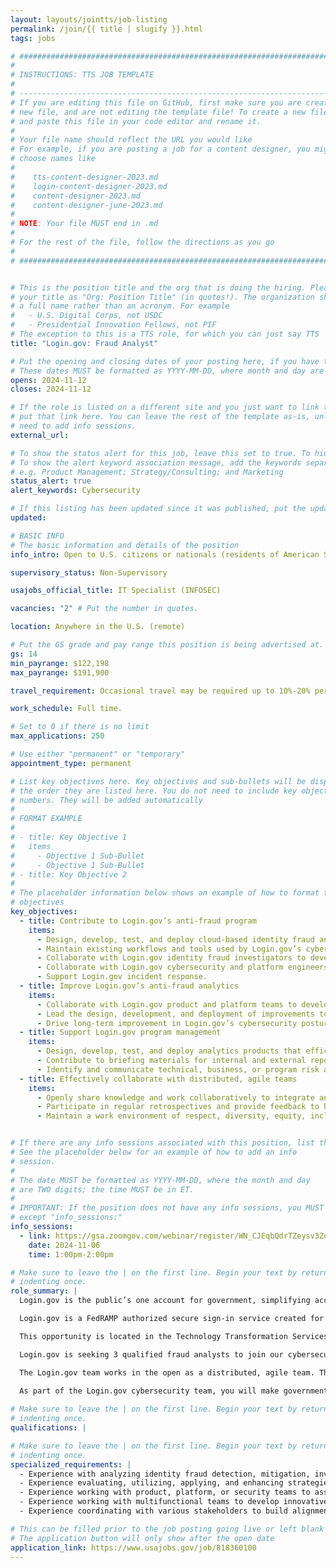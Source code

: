 ```yaml
---
layout: layouts/jointts/job-listing
permalink: /join/{{ title | slugify }}.html
tags: jobs

# ###############################################################################
#                                                                              #
# INSTRUCTIONS: TTS JOB TEMPLATE                                               #
#                                                                              #
# -----------------------------------------------------------------------------#
# If you are editing this file on GitHub, first make sure you are creating a   #
# new file, and are not editing the template file! To create a new file, copy  #
# and paste this file in your code editor and rename it.                       #
#                                                                              #
# Your file name should reflect the URL you would like                         #
# For example, if you are posting a job for a content designer, you might      #
# choose names like                                                            #
#                                                                              #
#    tts-content-designer-2023.md                                              #
#    login-content-designer-2023.md                                            #
#    content-designer-2023.md                                                  #
#    content-designer-june-2023.md                                             #
#                                                                              #
# NOTE: Your file MUST end in .md                                              #
#                                                                              #
# For the rest of the file, follow the directions as you go                    #
#                                                                              #
# ###############################################################################


# This is the position title and the org that is doing the hiring. Please format
# your title as "Org: Position Title" (in quotes!). The organization should be
# a full name rather than an acronym. For example
#   - U.S. Digital Corps, not USDC
#   - Presidential Innovation Fellows, not PIF
# The exception to this is a TTS role, for which you can just say TTS
title: "Login.gov: Fraud Analyst"

# Put the opening and closing dates of your posting here, if you have them
# These dates MUST be formatted as YYYY-MM-DD, where month and day are 2-digits
opens: 2024-11-12
closes: 2024-11-12

# If the role is listed on a different site and you just want to link to it,
# put that link here. You can leave the rest of the template as-is, unless you 
# need to add info sessions.
external_url:

# To show the status alert for this job, leave this set to true. To hide it, change to false
# To show the alert keyword association message, add the keywords separated by a semi-colon
# e.g. Product Management; Strategy/Consulting; and Marketing
status_alert: true
alert_keywords: Cybersecurity

# If this listing has been updated since it was published, put the updated date below in YYYY-MM-DD format.
updated:

# BASIC INFO
# The basic information and details of the position
info_intro: Open to U.S. citizens or nationals (residents of American Samoa and Swains Island). Subject to background check.

supervisory_status: Non-Supervisory

usajobs_official_title: IT Specialist (INFOSEC)

vacancies: "2" # Put the number in quotes.

location: Anywhere in the U.S. (remote)

# Put the GS grade and pay range this position is being advertised at. For SES positions, set the value of gs to SES.
gs: 14
min_payrange: $122,198
max_payrange: $191,900

travel_requirement: Occasional travel may be required up to 10%-20% per year.

work_schedule: Full time.

# Set to 0 if there is no limit
max_applications: 250

# Use either "permanent" or "temporary"
appointment_type: permanent

# List key objectives here. Key objectives and sub-bullets will be displayed in
# the order they are listed here. You do not need to include key objective
# numbers. They will be added automatically
#
# FORMAT EXAMPLE
# 
# - title: Key Objective 1
#   items 
#     - Objective 1 Sub-Bullet
#     - Objective 1 Sub-Bullet
# - title: Key Objective 2
#
# The placeholder information below shows an example of how to format the key
# objectives
key_objectives:
  - title: Contribute to Login.gov’s anti-fraud program
    items:
      - Design, develop, test, and deploy cloud-based identity fraud analytics products and workflows that monitor, detect, mitigate, or prevent identity fraud. 
      - Maintain existing workflows and tools used by Login.gov’s cybersecurity team to monitor, detect, and investigate identity fraud.
      - Collaborate with Login.gov identity fraud investigators to develop analytics products that inform identity fraud investigations.
      - Collaborate with Login.gov cybersecurity and platform engineers to develop identity fraud monitoring and alerting solutions.
      - Support Login.gov incident response.
  - title: Improve Login.gov’s anti-fraud analytics
    items:
      - Collaborate with Login.gov product and platform teams to develop cloud-based analytics tooling that improves Login.gov’s anti-fraud posture while preserving user privacy.
      - Lead the design, development, and deployment of improvements to Login.gov’s fraud analytics workflow or tooling.
      - Drive long-term improvement in Login.gov’s cybersecurity posture by removing single points of failure, improving automation, reducing toil, or improving the fidelity of fraud analytics.
  - title: Support Login.gov program management
    items:
      - Design, develop, test, and deploy analytics products that efficiently report identity fraud KPIs and trends.
      - Contribute to briefing materials for internal and external reporting of Login.gov fraud KPIs and trends.
      - Identify and communicate technical, business, or program risk associated with Login.gov’s anti-fraud posture. 
  - title: Effectively collaborate with distributed, agile teams
    items:
      - Openly share knowledge and work collaboratively to integrate anti-identity fraud principles into product and engineering practices. 
      - Participate in regular retrospectives and provide feedback to help improve the way the team works.
      - Maintain a work environment of respect, diversity, equity, inclusion, accessibility, mutual support, flexibility, collaboration, continuous learning, and commitment to customer / partner needs. Ensure all perspectives are valued and included. Uphold TTS values of inclusion, integrity, and impact.


# If there are any info sessions associated with this position, list them here
# See the placeholder below for an example of how to add an info
# session. 
# 
# The date MUST be formatted as YYYY-MM-DD, where the month and day
# are TWO digits; the time MUST be in ET.
#
# IMPORTANT: If the position does not have any info sessions, you MUST delete everything
# except "info_sessions:"
info_sessions:
  - link: https://gsa.zoomgov.com/webinar/register/WN_CJEqbQdrTZeysv3Zu_8L6Q#/registration
    date: 2024-11-06
    time: 1:00pm-2:00pm

# Make sure to leave the | on the first line. Begin your text by returning to the next line and
# indenting once.
role_summary: |
  Login.gov is the public’s one account for government, simplifying access to government benefits and services for members of the public by enabling them to reuse one secure account across government agencies, and improving the security of government systems by enabling agencies to leverage a shared technology service to provide strong authentication and identity verification services to their customers. We focus on the complexities of digital identity authentication for the public, so agencies can focus on their mission.

  Login.gov is a FedRAMP authorized secure sign-in service created for the public to access participating government agency sites, products, and services. At its core, Login.gov is both an authentication and identity verification service and is now available to all levels of government: federal, state, and local. We're helping people access essential public services and benefits securely, privately, and seamlessly. 

  This opportunity is located in the Technology Transformation Services (TTS) Solutions Division’s Login.gov team. The Login.gov team is a remote organization and is composed of experts across product development, software engineering, cybersecurity, and platform engineering.

  Login.gov is seeking 3 qualified fraud analysts to join our cybersecurity team. A qualified candidate will be able to immediately contribute to Login.gov’s anti-fraud team by, leading the design, development, and deployment of identity-fraud related, cloud-based data analytics solutions. Leading cross functional teams to improve Login.gov’s anti-fraud standard operating procedures, fraud analytics tooling, and investigative processes.Supporting fraud investigations and Login.gov program management by developing analytics products that communicate identity fraud trends and risks to the Login.gov system. Supporting meetings with engineers and executives from prospective government agency customers to determine how Login.gov can adapt to meet their user identity needs.

  The Login.gov team works in the open as a distributed, agile team. The core product is open source, hosted in modern cloud infrastructure, and built for scale. With over ten million users we aim to be the preferred entrypoint for all government digital services. Login.gov is used to access benefits, apply for government jobs, and collect funds awarded through grant programs.

  As part of the Login.gov cybersecurity team, you will make government services more secure and accessible to the public.
  
# Make sure to leave the | on the first line. Begin your text by returning to the next line and
# indenting once.
qualifications: |

# Make sure to leave the | on the first line. Begin your text by returning to the next line and
# indenting once.
specialized_requirements: |
  - Experience with analyzing identity fraud detection, mitigation, investigation and redress practices and procedures.
  - Experience evaluating, utilizing, applying, and enhancing strategies for identity theft investigative and redress workflows.
  - Experience working with product, platform, or security teams to assess or mitigate identity fraud risk.
  - Experience working with multifunctional teams to develop innovative identity fraud related cybersecurity and cloud-based data analytics services.
  - Experience coordinating with various stakeholders to build alignment procedures and to facilitate program, initiative, project, and/or other work progress.

# This can be filled prior to the job posting going live or left blank #
# The application button will only show after the open date            #
application_link: https://www.usajobs.gov/job/818360100
---
```

